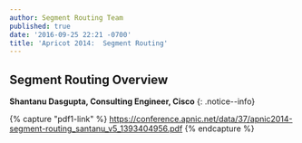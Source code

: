 ```yaml
---
author: Segment Routing Team
published: true
date: '2016-09-25 22:21 -0700'
title: 'Apricot 2014:  Segment Routing'
---
```


## Segment Routing Overview  

**Shantanu Dasgupta, Consulting Engineer, Cisco**
{: .notice--info}

{% capture "pdf1-link" %}
https://conference.apnic.net/data/37/apnic2014-segment-routing_santanu_v5_1393404956.pdf
{% endcapture %}

<div id="pdf1"></div>
<script>
        PDFObject.embed("{{ pdf1-link }}",
                        "#pdf1",
                        {height: "500px"});
</script>
